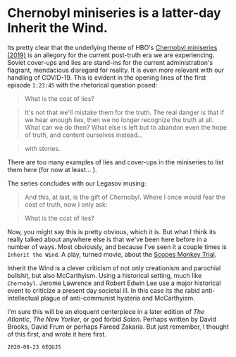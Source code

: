 # Chernobyl miniseries is a latter-day Inherit the Wind.

Its pretty clear that the underlying theme of HBO's [Chernobyl miniseries (2019)](https://en.wikipedia.org/wiki/Chernobyl_(miniseries)) is an allegory for the current post-truth era we are experiencing. Soviet cover-ups and lies are stand-ins for the current administration's flagrant,  mendacious disregard for reality. It is even more relevant with our handling of COVID-19. This is evident in the opening lines of the first episode `1:23:45` with the rhetorical question posed:

<!-- <pre><code> -->
>What is the cost of lies?

>It's not that we'll mistake them for the truth.
The real danger is that if we hear enough lies, then we no longer recognize the truth at all.
What can we do then?
What else is left but to abandon even the hope of truth, and content ourselves instead...

>with stories.
<!-- </code></pre> -->


There are too many examples of lies and cover-ups in the miniseries to list them here (for now at least... ).

The series concludes with our Legasov musing:

<!-- <pre><code> -->
>And this, at last, is the gift of Chernobyl.
Where I once would fear the cost of truth, now I only ask:

>What is the cost of lies?
<!-- </code></pre> -->

Now, you might say this is pretty obvious, which it is. But what I think its really talked about anywhere else is that we've been here before in a number of ways. Most obviously, and because I've seen it a couple times is `Inherit the Wind`. A play, turned movie, about the [Scopes Monkey Trial](https://en.wikipedia.org/wiki/Scopes_Trial).

Inherit the Wind is a clever criticism of not only creationism and parochial bullshit, but also McCarthyism. Using a historical setting, much like `Chernobyl`. Jerome Lawrence and Robert Edwin Lee use a major historical event to criticize a present day societal ill. In this case its the rabid anti-intellectual plague of anti-communist hysteria and McCarthyism.

I'm sure this will be an eloquent centerpiece in a later edition of *The Atlantic*, *The New Yorker*, or god forbid *Salon*. Perhaps written by David Brooks, David Frum or perhaps Fareed Zakaria. But just remember, I thought of this first, and wrote it here first.

`2020-08-23 6EQUJ5`
